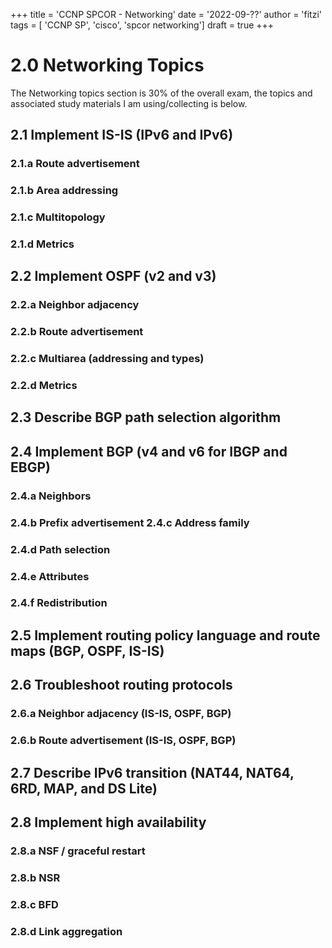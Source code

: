 +++
title = 'CCNP SPCOR - Networking'
date = '2022-09-??'
author = 'fitzi'
tags = [ 'CCNP SP', 'cisco', 'spcor networking']
draft = true
+++

# 2.0 Networking Topics
The Networking topics section is 30% of the overall exam, the topics and associated study materials I am 
using/collecting is below.



## 2.1 Implement IS-IS (IPv6 and IPv6)

### 2.1.a Route advertisement

### 2.1.b Area addressing

### 2.1.c Multitopology

### 2.1.d Metrics

## 2.2 Implement OSPF (v2 and v3) 

### 2.2.a Neighbor adjacency

### 2.2.b Route advertisement

### 2.2.c Multiarea (addressing and types) 

### 2.2.d Metrics

## 2.3 Describe BGP path selection algorithm

## 2.4 Implement BGP (v4 and v6 for IBGP and EBGP) 

### 2.4.a Neighbors

### 2.4.b Prefix advertisement 2.4.c Address family

### 2.4.d Path selection

### 2.4.e Attributes

### 2.4.f Redistribution

## 2.5 Implement routing policy language and route maps (BGP, OSPF, IS-IS)

## 2.6 Troubleshoot routing protocols

### 2.6.a Neighbor adjacency (IS-IS, OSPF, BGP)

### 2.6.b Route advertisement (IS-IS, OSPF, BGP)

## 2.7 Describe IPv6 transition (NAT44, NAT64, 6RD, MAP, and DS Lite)

## 2.8 Implement high availability

### 2.8.a NSF / graceful restart

### 2.8.b NSR 

### 2.8.c BFD

### 2.8.d Link aggregation
